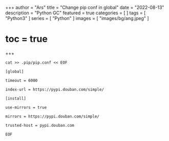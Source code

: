 +++
author = "Ars"
title = "Change pip conf in global"
date = "2022-08-13"
description = "Python GC"
featured = true
categories = [
]
tags = [
  "Python3"
]
series = [
  "Python"
]
images = [
  "images/bg/ang.jpeg"
]
# toc = true

+++

```shell
cat >> .pip/pip.conf << EOF

[global]

timeout = 6000

index-url = https://pypi.douban.com/simple/

[install]

use-mirrors = true

mirrors = https://pypi.douban.com/simple/

trusted-host = pypi.douban.com

EOF
```
